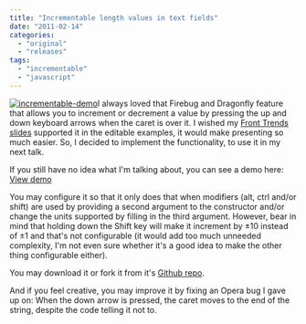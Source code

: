```yaml
---
title: "Incrementable length values in text fields"
date: "2011-02-14"
categories:
  - "original"
  - "releases"
tags:
  - "incrementable"
  - "javascript"
---
```


[![](images/incrementable-demo-300x202.png "incrementable-demo")](images/incrementable-demo.png)I always loved that Firebug and Dragonfly feature that allows you to increment or decrement a <length> value by pressing the up and down keyboard arrows when the caret is over it. I wished my [Front Trends slides](http://lea.verou.me/2010/10/my-ft2010-slides-and-csss-my-presentation-framework/) supported it in the editable examples, it would make presenting so much easier. So, I decided to implement the functionality, to use it in my next talk.

If you still have no idea what I'm talking about, you can see a demo here: <a href="https://incrementable.verou.me/" class="call-to-action">View demo</a>

You may configure it so that it only does that when modifiers (alt, ctrl and/or shift) are used by providing a second argument to the constructor and/or change the units supported by filling in the third argument. However, bear in mind that holding down the Shift key will make it increment by ±10 instead of ±1 and that's not configurable (it would add too much unneeded complexity, I'm not even sure whether it's a good idea to make the other thing configurable either).

You may download it or fork it from it's [Github repo](https://github.com/LeaVerou/Incrementable/).

And if you feel creative, you may improve it by fixing an Opera bug I gave up on: When the down arrow is pressed, the caret moves to the end of the string, despite the code telling it not to.
